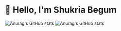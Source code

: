 # 👋 Hello, I'm Shukria Begum
![Anurag's GitHub stats](https://github-readme-stats.vercel.app/api?username=anuraghazra&show=reviews,discussions_started,discussions_answered,prs_merged,prs_merged_percentage)
![Anurag's GitHub stats](https://github-readme-stats.vercel.app/api?username=shukriabegum_icons=true&theme=radical)


